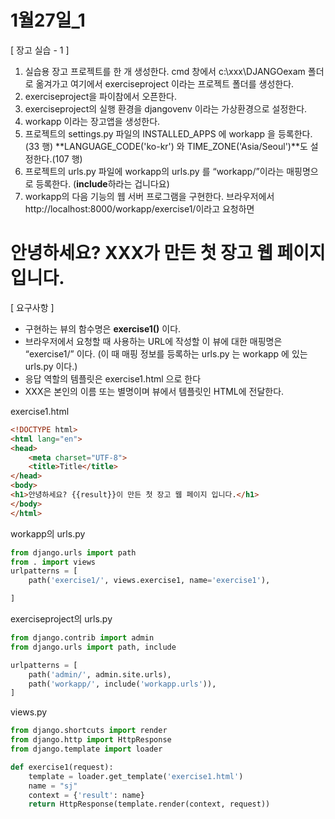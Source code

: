 # 1월27일_1

[ 장고 실습 - 1 ]

1. 실습용 장고 프로젝트를 한 개 생성한다.
cmd 창에서 c:\xxx\DJANGOexam 폴더로 옮겨가고 여기에서 exerciseproject 이라는 프로젝트 폴더를 생성한다.
2. exerciseproject을 파이참에서 오픈한다.
3. exerciseproject의 실행 환경을 djangovenv 이라는 가상환경으로 설정한다.
4. workapp 이라는 장고앱을 생성한다.
5. 프로젝트의 settings.py 파일의 INSTALLED_APPS 에 workapp 을 등록한다.(33 행)
**LANGUAGE_CODE('ko-kr') 와 TIME_ZONE('Asia/Seoul')**도 설정한다.(107 행)
6. 프로젝트의 urls.py 파일에 workapp의 urls.py 를 “workapp/”이라는 매핑명으로 등록한다. (**include**하라는 겁니다요)
7. workapp의 다음 기능의 웹 서버 프로그램을 구현한다.
브라우저에서 http://localhost:8000/workapp/exercise1/이라고 요청하면
<h1> 안녕하세요? XXX가 만든 첫 장고 웹 페이지 입니다.</h1>
[ 요구사항 ]

- 구현하는 뷰의 함수명은 **exercise1()** 이다.
- 브라우저에서 요청할 때 사용하는 URL에 작성할 이 뷰에 대한 매핑명은 “exercise1/” 이다.
(이 때 매핑 정보를 등록하는 urls.py 는 workapp 에 있는 urls.py 이다.)
- 응답 역할의 템플릿은 exercise1.html 으로 한다
- XXX은 본인의 이름 또는 별명이며 뷰에서 템플릿인 HTML에 전달한다.



exercise1.html

```html
<!DOCTYPE html>
<html lang="en">
<head>
    <meta charset="UTF-8">
    <title>Title</title>
</head>
<body>
<h1>안녕하세요? {{result}}이 만든 첫 장고 웹 페이지 입니다.</h1>
</body>
</html>
```

workapp의 urls.py

```python
from django.urls import path
from . import views
urlpatterns = [
    path('exercise1/', views.exercise1, name='exercise1'),

]
```

exerciseproject의 urls.py

```python
from django.contrib import admin
from django.urls import path, include

urlpatterns = [
    path('admin/', admin.site.urls),
    path('workapp/', include('workapp.urls')),
]
```

views.py

```python
from django.shortcuts import render
from django.http import HttpResponse
from django.template import loader

def exercise1(request):
    template = loader.get_template('exercise1.html')
    name = "sj"
    context = {'result': name}
    return HttpResponse(template.render(context, request))
```